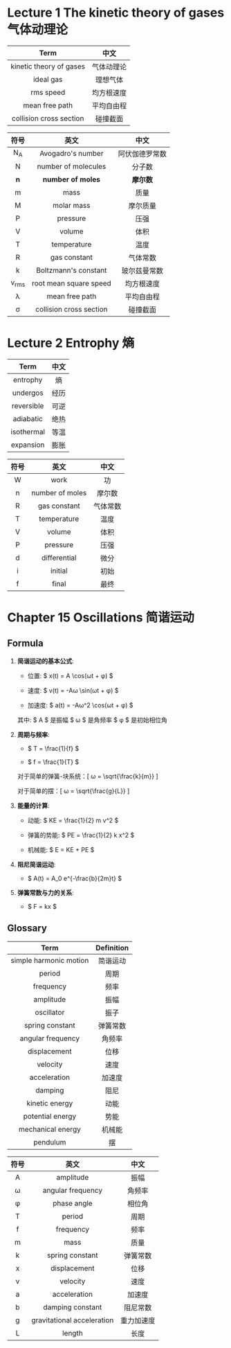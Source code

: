 # Lecture 1 The kinetic theory of gases 气体动理论

| Term | 中文 |
| :--: | :--------: |
| kinetic theory of gases | 气体动理论 |
| ideal gas | 理想气体 |
| rms speed | 均方根速度 |
| mean free path | 平均自由程 |
| collision cross section | 碰撞截面 |

| 符号 | 英文 | 中文 |
| :--: | :--: | :--: |
| N<sub>A</sub> | Avogadro's number | 阿伏伽德罗常数 |
| N | number of molecules | 分子数 |
| **n** | **number of moles** | **摩尔数** |
| m | mass | 质量 |
| M | molar mass | 摩尔质量 |
| P | pressure | 压强 |
| V | volume | 体积 |
| T | temperature | 温度 |
| R | gas constant | 气体常数 |
| k | Boltzmann's constant | 玻尔兹曼常数 |
| v<sub>rms</sub> | root mean square speed | 均方根速度 |
| λ | mean free path | 平均自由程 |
| σ | collision cross section | 碰撞截面 |

# Lecture 2 Entrophy 熵

| Term | 中文 |
| :--: | :--------: |
| entrophy | 熵 |
| undergos | 经历 |
| reversible | 可逆 |
| adiabatic | 绝热 |
| isothermal | 等温 |
| expansion | 膨胀 |

| 符号 | 英文 | 中文 |
| :--: | :--: | :--: |
| W | work | 功 |
| n | number of moles | 摩尔数 |
| R | gas constant | 气体常数 |
| T | temperature | 温度 |
| V | volume | 体积 |
| P | pressure | 压强 |
| d | differential | 微分 |
| i | initial | 初始 |
| f | final | 最终 |


# Chapter 15 Oscillations 简谐运动

## Formula

1. **简谐运动的基本公式**:
   
   - 位置: $ x(t) = A \cos(ωt + φ) $
   
   - 速度: $ v(t) = -Aω \sin(ωt + φ) $

   - 加速度: $ a(t) = -Aω^2 \cos(ωt + φ) $
   
   其中:
   $ A $ 是振幅
   $ ω $ 是角频率
   $ φ $ 是初始相位角

2. **周期与频率**:

   - $ T = \frac{1}{f} $
   
   - $ f = \frac{1}{T} $
   
   对于简单的弹簧-块系统：\[ ω = \sqrt{\frac{k}{m}} \]

   对于简单的摆：\[ ω = \sqrt{\frac{g}{L}} \]

3. **能量的计算**:

   - 动能: $ KE = \frac{1}{2} m v^2 $

   - 弹簧的势能: $ PE = \frac{1}{2} k x^2 $

   - 机械能: $ E = KE + PE $

4. **阻尼简谐运动**:
   
   - $ A(t) = A_0 e^{-\frac{b}{2m}t} $

5. **弹簧常数与力的关系**:

   - $ F = kx $

## Glossary

| Term | Definition |
| :--: | :--------: |
| simple harmonic motion | 简谐运动 |
| period | 周期 |
| frequency | 频率 |
| amplitude | 振幅 |
| oscillator | 振子 |
| spring constant | 弹簧常数 |
| angular frequency | 角频率 |
| displacement | 位移 |
| velocity | 速度 |
| acceleration | 加速度 |
| damping | 阻尼 |
| kinetic energy | 动能 |
| potential energy | 势能 |
| mechanical energy | 机械能 |
| pendulum | 摆 |

| 符号 | 英文 | 中文 |
| :--: | :--: | :--: |
| A | amplitude | 振幅 |
| ω | angular frequency | 角频率 |
| φ | phase angle | 相位角 |
| T | period | 周期 |
| f | frequency | 频率 |
| m | mass | 质量 |
| k | spring constant | 弹簧常数 |
| x | displacement | 位移 |
| v | velocity | 速度 |
| a | acceleration | 加速度 |
| b | damping constant | 阻尼常数 |
| g | gravitational acceleration | 重力加速度 |
| L | length | 长度 |
